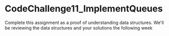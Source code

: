 # CodeChallenge11_ImplementQueues
Complete this assignment as a proof of understanding data structures. We'll be reviewing the data structures and your solutions the following week
